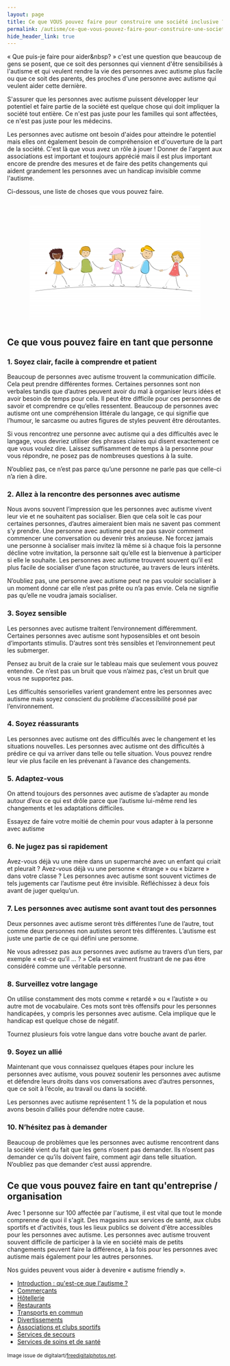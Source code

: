 ```yaml
---
layout: page
title: Ce que VOUS pouvez faire pour construire une société inclusive ?
permalink: /autisme/ce-que-vous-pouvez-faire-pour-construire-une-societe-inclusive
hide_header_link: true
---
```


«&nbsp;Que puis-je faire pour aider&nbsp?&nbsp;» c'est une question que beaucoup de gens se posent, que ce soit des personnes qui viennent d'être sensibilisés à l'autisme et qui veulent 
rendre la vie des personnes avec autisme plus facile ou que ce soit des parents, des proches d'une personne avec autisme qui veulent aider cette dernière.

S'assurer que les personnes avec autisme puissent développer leur potentiel et faire partie de la société est quelque chose qui doit impliquer la société tout entière.
Ce n'est pas juste pour les familles qui sont affectées, ce n'est pas juste pour les médecins. 

Les personnes avec autisme ont besoin d'aides pour atteindre le potentiel mais elles ont également besoin de compréhension et d'ouverture de la part de la société.
C'est là que vous avez un rôle à jouer&nbsp;! Donner de l'argent aux associations est important et toujours apprécié mais il est plus important encore de prendre des mesures
et de faire des petits changements qui aident grandement les personnes avec un handicap invisible comme l'autisme.

Ci-dessous, une liste de choses que vous pouvez faire.

<img src="/assets/pages/autisme/ce-que-vous-pouvez-faire-pour-construire-une-societe-inclusive/ID-10045222.jpg" style="padding: 10px; display: block; margin: 0 auto;" alt="ID-10045222" width="400" />


## Ce que vous pouvez faire en tant que personne

### 1. Soyez clair, facile à comprendre et patient
Beaucoup de personnes avec autisme trouvent la communication difficile. Cela peut prendre différentes formes. Certaines personnes sont non verbales tandis que d’autres peuvent avoir du mal à organiser leurs idées et avoir besoin de temps pour cela. Il peut être difficile pour ces personnes de savoir et comprendre ce qu’elles ressentent. Beaucoup de personnes avec autisme ont une compréhension littérale du langage, ce qui signifie que l’humour, le sarcasme ou autres figures de styles peuvent être déroutantes.

Si vous rencontrez une personne avec autisme qui a des difficultés avec le langage, vous devriez utiliser des phrases claires qui disent exactement ce que vous voulez dire. Laissez suffisamment de temps à la personne pour vous répondre, ne posez pas de nombreuses questions à la suite.

N’oubliez pas, ce n’est pas parce qu’une personne ne parle pas que celle-ci n’a rien à dire.

### 2. Allez à la rencontre des personnes avec autisme
Nous avons souvent l’impression que les personnes avec autisme vivent leur vie et ne souhaitent pas socialiser. Bien que cela soit le cas pour certaines personnes, d’autres aimeraient bien mais ne savent pas comment s’y prendre. Une personne avec autisme peut ne pas savoir comment commencer une conversation ou devenir très anxieuse. Ne forcez jamais une personne à socialiser mais invitez là même si à chaque fois la personne décline votre invitation, la personne sait qu’elle est la bienvenue à participer si elle le souhaite. Les personnes avec autisme trouvent souvent qu’il est plus facile de socialiser d’une façon structurée, au travers de leurs intérêts.

N’oubliez pas, une personne avec autisme peut ne pas vouloir socialiser à un moment donné car elle n’est pas prête ou n’a pas envie. Cela ne signifie pas qu’elle ne voudra jamais socialiser.

### 3. Soyez sensible
Les personnes avec autisme traitent l’environnement différemment. Certaines personnes avec autisme sont hyposensibles et ont besoin d’importants stimulis. D’autres sont très sensibles et l’environnement peut les submerger.

Pensez au bruit de la craie sur le tableau mais que seulement vous pouvez entendre. Ce n’est pas un bruit que vous n’aimez pas, c’est un bruit que vous ne supportez pas.

Les difficultés sensorielles varient grandement entre les personnes avec autisme mais soyez conscient du problème d’accessibilité posé par l’environnement.

### 4. Soyez réassurants
Les personnes avec autisme ont des difficultés avec le changement et les situations nouvelles. Les personnes avec autisme ont des difficultés à prédire ce qui va arriver dans telle ou telle situation. Vous pouvez rendre leur vie plus facile en les prévenant à l’avance des changements.

### 5. Adaptez-vous
On attend toujours des personnes avec autisme de s’adapter au monde autour d’eux ce qui est drôle parce que l’autisme lui-même rend les changements et les adaptations difficiles.

Essayez de faire votre moitié de chemin pour vous adapter à la personne avec autisme

### 6. Ne jugez pas si rapidement
Avez-vous déjà vu une mère dans un supermarché avec un enfant qui criait et pleurait&nbsp;? Avez-vous déjà vu une personne «&nbsp;étrange&nbsp;» ou «&nbsp;bizarre&nbsp;» dans votre classe&nbsp;? Les personnes avec autisme sont souvent victimes de tels jugements car l’autisme peut être invisible. Réfléchissez à deux fois avant de juger quelqu’un.

### 7. Les personnes avec autisme sont avant tout des personnes
Deux personnes avec autisme seront très différentes l’une de l’autre, tout comme deux personnes non autistes seront très différentes. L’autisme est juste une partie de ce qui défini une personne.

Ne vous adressez pas aux personnes avec autisme au travers d’un tiers, par exemple «&nbsp;est-ce qu’il …&nbsp;?&nbsp;» Cela est vraiment frustrant de ne pas être considéré comme une véritable personne.

### 8. Surveillez votre langage
On utilise constamment des mots comme «&nbsp;retardé&nbsp;» ou «&nbsp;l’autiste&nbsp;» ou autre mot de vocabulaire. Ces mots sont très offensifs pour les personnes handicapées, y compris les personnes avec autisme. Cela implique que le handicap est quelque chose de négatif.

Tournez plusieurs fois votre langue dans votre bouche avant de parler.

### 9. Soyez un allié
Maintenant que vous connaissez quelques étapes pour inclure les personnes avec autisme, vous pouvez soutenir les personnes avec autisme et défendre leurs droits dans vos conversations avec d’autres personnes, que ce soit à l’école, au travail ou dans la société.

Les personnes avec autisme représentent 1 % de la population et nous avons besoin d’alliés pour défendre notre cause.

### 10. N’hésitez pas à demander
Beaucoup de problèmes que les personnes avec autisme rencontrent dans la société vient du fait que les gens n’osent pas demander. Ils n’osent pas demander ce qu’ils doivent faire, comment agir dans telle situation. N’oubliez pas que demander c’est aussi apprendre.

## Ce que vous pouvez faire en tant qu'entreprise / organisation


Avec 1 personne sur 100 affectée par l'autisme, il est vital que tout le monde comprenne de quoi il s'agit. 
Des magasins aux services de santé, aux clubs sportifs et d'activités, tous les lieux publics se doivent d'être accessibles pour les personnes avec autisme.
Les personnes avec autisme trouvent souvent difficile de participer à la vie en société mais de petits changements peuvent faire la différence, à la fois pour les personnes avec autisme mais également
pour les autres personnes.

Nos guides peuvent vous aider à devenire «&nbsp;autisme friendly&nbsp;».

  - [Introduction : qu'est-ce que l'autisme&nbsp;?](/construire-une-societe-inclusive/introduction)
  - [Commerçants](/construire-une-societe-inclusive/commercants)
  - [Hôtellerie](/construire-une-societe-inclusive/hotellerie)
  - [Restaurants](/construire-une-societe-inclusive/restaurants)
  - [Transports en commun](/construire-une-societe-inclusive/transports)
  - [Divertissements](/construire-une-societe-inclusive/divertissements)
  - [Associations et clubs sportifs](/construire-une-societe-inclusive/assocations-et-clubs-sportifs)
  - [Services de secours](/construire-une-societe-inclusive/services-de-secours)
  - [Services de soins et de santé](/construire-une-societe-inclusive/services-de-soins-et-de-sante)


<small>Image issue de digitalart/<a href="http://www.freedigitalphotos.net">freedigitalphotos.net</a>.</small>



